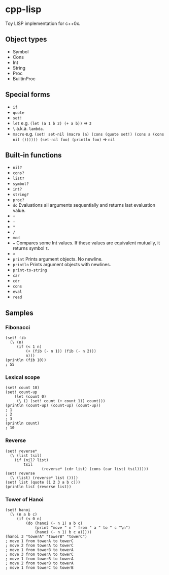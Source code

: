 # cpp-lisp
Toy LISP implementation for c++0x.

## Object types
- Symbol
- Cons
- Int
- String
- Proc
- BuiltinProc

## Special forms
- `if`
- `quote`
- `set!`
- `let` e.g. `(let (a 1 b 2) (+ a b))` => `3`
- `\` a.k.a. `lambda`.
- `macro` e.g. `(set! set-nil (macro (a) (cons (quote set!) (cons a (cons nil ()))))) (set-nil foo) (println foo)` => `nil`

## Built-in functions
- `nil?`
- `cons?`
- `list?`
- `symbol?`
- `int?`
- `string?`
- `proc?`
- `do` Evaluations all arguments sequentially and returns last evaluation value.
- `+`
- `-`
- `*`
- `/`
- `mod`
- `=` Compares some Int values. If these values are equivalent mutually, it returns symbol `t`.
- `<`
- `print` Prints argument objects. No newline.
- `println` Prints argument objects with newlines.
- `print-to-string`
- `car`
- `cdr`
- `cons`
- `eval`
- `read`

## Samples

### Fibonacci
```
(set! fib
  (\ (n)
     (if (< 1 n)
         (+ (fib (- n 1)) (fib (- n 2)))
         n)))
(println (fib 10))
; 55
```

### Lexical scope
```
(set! count 10)
(set! count-up
	(let (count 0)
     (\ () (set! count (+ count 1)) count)))
(println (count-up) (count-up) (count-up))
; 1
; 2
; 3
(println count)
; 10
```

### Reverse
```
(set! reverse*
  (\ (list tsil)
    (if (nil? list)
        tsil
				(reverse* (cdr list) (cons (car list) tsil)))))
(set! reverse
  (\ (list) (reverse* list ())))
(set! list (quote (1 2 3 a b c)))
(println list (reverse list))
```

### Tower of Hanoi
```
(set! hanoi
  (\ (n a b c)
     (if (< 0 n)
         (do (hanoi (- n 1) a b c)
             (print "move " n " from " a " to " c "\n")
             (hanoi (- n 1) b c a)))))
(hanoi 3 "towerA" "towerB" "towerC")
; move 1 from towerA to towerC
; move 2 from towerA to towerC
; move 1 from towerB to towerA
; move 3 from towerA to towerC
; move 1 from towerB to towerA
; move 2 from towerB to towerA
; move 1 from towerC to towerB
```

